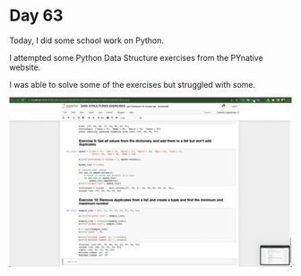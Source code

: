 # Day 63

Today, I did some school work on Python.

I attempted some Python Data Structure exercises from the PYnative website.

I was able to solve some of the exercises but struggled with some.

![Image](images/pynative.png)
